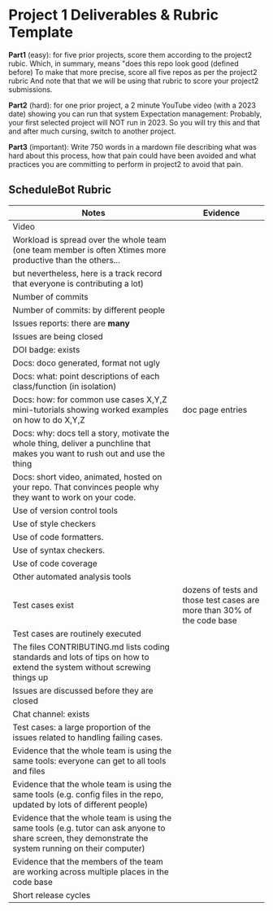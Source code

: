 # Project 1 Deliverables & Rubric Template

**Part1** (easy): for five prior projects, score them according to the project2 rubic.
Which, in summary, means "does this repo look good (defined before)
To make that more precise, score all five repos as per the project2 rubric
And note that that we will be using that rubric to score your project2 submissions.

**Part2** (hard): for one prior project, a 2 minute YouTube video (with a 2023 date) showing you can run that system
Expectation management:
Probably, your first selected project will NOT run in 2023. So you will try this and that and after much cursing, switch to another project.

**Part3** (important): Write 750 words in a mardown file describing what was hard about this process, how that pain could have been avoided and what practices you are committing to perform in project2 to avoid that pain.

**ScheduleBot Rubric**
---------------------
|Notes|Evidence|
|-----|---------|
|Video|
|Workload is spread over the whole team (one team member is often Xtimes more productive than the others... 
but nevertheless, here is a track record that everyone is contributing a lot)|
|Number of commits| 
|Number of commits: by different people| 
|Issues reports: there are **many**|
|Issues are being closed|
|DOI badge: exists| 
|Docs: doco generated, format not ugly | 
|Docs: what: point descriptions of each class/function (in isolation) |
|Docs: how: for common use cases X,Y,Z mini-tutorials showing worked examples on how to do X,Y,Z|doc page entries|
|Docs: why: docs tell a story, motivate the whole thing, deliver a punchline that makes you want to rush out and use the thing|
|Docs: short video, animated, hosted on your repo. That convinces people why they want to work on your code.|
|Use of version control tools|
|Use of style checkers |
|Use of code formatters. |
|Use of syntax checkers. |
|Use of code coverage | 
|Other automated analysis tools|
|Test cases exist|dozens of tests and those test cases are more than 30% of the code base|
|Test cases are routinely executed|
|The files CONTRIBUTING.md lists coding standards and lots of tips on how to extend the system without screwing things up|
|Issues are discussed before they are closed|
|Chat channel: exists|
|Test cases: a large proportion of the issues related to handling failing cases.|
|Evidence that the whole team is using the same tools: everyone can get to all tools and files|
|Evidence that the whole team is using the same tools (e.g. config files in the repo, updated by lots of different people)|
|Evidence that the whole team is using the same tools (e.g. tutor can ask anyone to share screen, they demonstrate the system running on their computer)|
|Evidence that the members of the team are working across multiple places in the code base|
|Short release cycles |